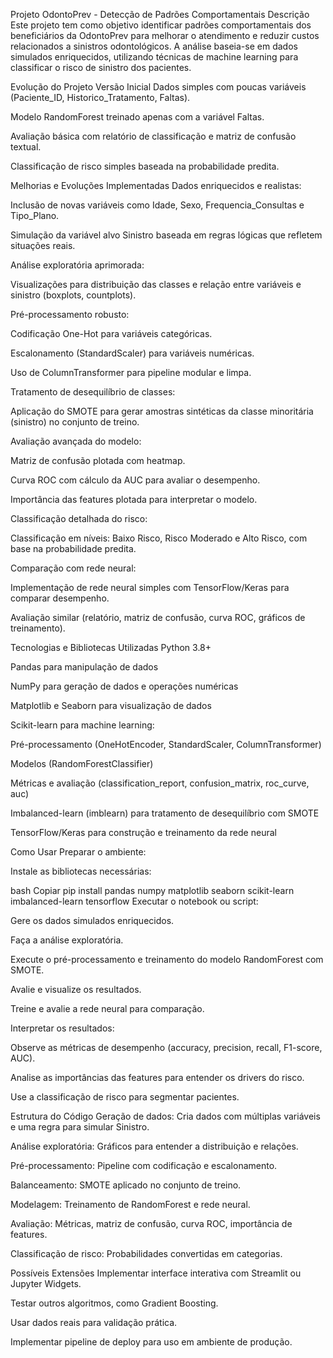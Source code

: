 Projeto OdontoPrev - Detecção de Padrões Comportamentais
Descrição
Este projeto tem como objetivo identificar padrões comportamentais dos beneficiários da OdontoPrev para melhorar o atendimento e reduzir custos relacionados a sinistros odontológicos. A análise baseia-se em dados simulados enriquecidos, utilizando técnicas de machine learning para classificar o risco de sinistro dos pacientes.

Evolução do Projeto
Versão Inicial
Dados simples com poucas variáveis (Paciente_ID, Historico_Tratamento, Faltas).

Modelo RandomForest treinado apenas com a variável Faltas.

Avaliação básica com relatório de classificação e matriz de confusão textual.

Classificação de risco simples baseada na probabilidade predita.

Melhorias e Evoluções Implementadas
Dados enriquecidos e realistas:

Inclusão de novas variáveis como Idade, Sexo, Frequencia_Consultas e Tipo_Plano.

Simulação da variável alvo Sinistro baseada em regras lógicas que refletem situações reais.

Análise exploratória aprimorada:

Visualizações para distribuição das classes e relação entre variáveis e sinistro (boxplots, countplots).

Pré-processamento robusto:

Codificação One-Hot para variáveis categóricas.

Escalonamento (StandardScaler) para variáveis numéricas.

Uso de ColumnTransformer para pipeline modular e limpa.

Tratamento de desequilíbrio de classes:

Aplicação do SMOTE para gerar amostras sintéticas da classe minoritária (sinistro) no conjunto de treino.

Avaliação avançada do modelo:

Matriz de confusão plotada com heatmap.

Curva ROC com cálculo da AUC para avaliar o desempenho.

Importância das features plotada para interpretar o modelo.

Classificação detalhada do risco:

Classificação em níveis: Baixo Risco, Risco Moderado e Alto Risco, com base na probabilidade predita.

Comparação com rede neural:

Implementação de rede neural simples com TensorFlow/Keras para comparar desempenho.

Avaliação similar (relatório, matriz de confusão, curva ROC, gráficos de treinamento).

Tecnologias e Bibliotecas Utilizadas
Python 3.8+

Pandas para manipulação de dados

NumPy para geração de dados e operações numéricas

Matplotlib e Seaborn para visualização de dados

Scikit-learn para machine learning:

Pré-processamento (OneHotEncoder, StandardScaler, ColumnTransformer)

Modelos (RandomForestClassifier)

Métricas e avaliação (classification_report, confusion_matrix, roc_curve, auc)

Imbalanced-learn (imblearn) para tratamento de desequilíbrio com SMOTE

TensorFlow/Keras para construção e treinamento da rede neural

Como Usar
Preparar o ambiente:

Instale as bibliotecas necessárias:

bash
Copiar
pip install pandas numpy matplotlib seaborn scikit-learn imbalanced-learn tensorflow
Executar o notebook ou script:

Gere os dados simulados enriquecidos.

Faça a análise exploratória.

Execute o pré-processamento e treinamento do modelo RandomForest com SMOTE.

Avalie e visualize os resultados.

Treine e avalie a rede neural para comparação.

Interpretar os resultados:

Observe as métricas de desempenho (accuracy, precision, recall, F1-score, AUC).

Analise as importâncias das features para entender os drivers do risco.

Use a classificação de risco para segmentar pacientes.

Estrutura do Código
Geração de dados: Cria dados com múltiplas variáveis e uma regra para simular Sinistro.

Análise exploratória: Gráficos para entender a distribuição e relações.

Pré-processamento: Pipeline com codificação e escalonamento.

Balanceamento: SMOTE aplicado no conjunto de treino.

Modelagem: Treinamento de RandomForest e rede neural.

Avaliação: Métricas, matriz de confusão, curva ROC, importância de features.

Classificação de risco: Probabilidades convertidas em categorias.

Possíveis Extensões
Implementar interface interativa com Streamlit ou Jupyter Widgets.

Testar outros algoritmos, como Gradient Boosting.

Usar dados reais para validação prática.

Implementar pipeline de deploy para uso em ambiente de produção.
